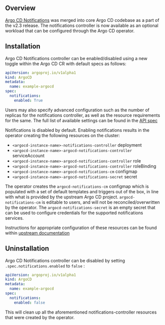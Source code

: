 ## Overview

[Argo CD Notifications](https://blog.argoproj.io/notifications-for-argo-bb7338231604) was merged into core Argo CD codebase as a part of the v2.3 release. The notifications controller is now available as an optional workload that can be configured through the Argo CD operator. 

## Installation

Argo CD Notifications controller can be enabled/disabled using a new toggle within the Argo CD CR with default specs as follows:

``` yaml
apiVersion: argoproj.io/v1alpha1
kind: ArgoCD
metadata:
  name: example-argocd
spec:
  notifications:
    enabled: True
```

Users may also specify advanced configuration such as the number of replicas for the notifications controller, as well as the resource requirements for the same. The full list of available settings can be found in the [API spec](../reference/api.html.md#argoproj.io/v1alpha1.ArgoCDNotificationsSpec)

Notifications is disabled by default. Enabling notifications results in the operator creating the following resources on the cluster:

*  `<argocd-instance-name>-notifications-controller` deployment
*  `<argocd-instance-name>-argocd-notifications-controller` serviceAccount
*  `<argocd-instance-name>-argocd-notifications-controller` role
*  `<argocd-instance-name>-argocd-notifications-controller` roleBinding
*  `<argocd-instance-name>-argocd-notifications-cm` configmap
*  `<argocd-instance-name>-argocd-notifications-secret` secret

The operator creates the `argocd-notifications-cm` configmap which is populated with a set of default templates and triggers out of the box, in line with what is provided by the upstream Argo CD project. `argocd-notifications-cm` is editable to users, and will not be reconciled/overwritten by the operator. The `argocd-notifications-secret` is an empty secret that can be used to configure credentials for the supported notifications services.

Instructions for appropriate configuration of these resources can be found within [upstream documentation](https://argo-cd.readthedocs.io/en/stable/operator-manual/notifications/)


## Uninstallation

Argo CD Notifications controller can be disabled by setting `.spec.notifications.enabled` to `false` :

``` yaml
apiVersion: argoproj.io/v1alpha1
kind: ArgoCD
metadata:
  name: example-argocd
spec:
  notifications:
    enabled: false
```
This will clean up all the aforementioned notifications-controller resources that were created by the operator.